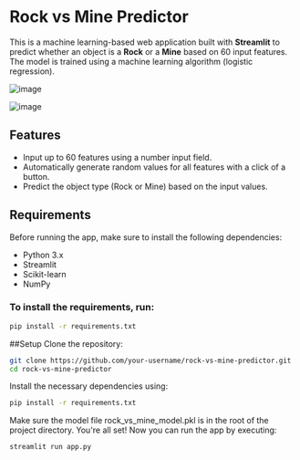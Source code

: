 # Rock vs Mine Predictor

This is a machine learning-based web application built with **Streamlit** to predict whether an object is a **Rock** or a **Mine** based on 60 input features. The model is trained using a machine learning algorithm (logistic regression).

![image](https://github.com/user-attachments/assets/4ef1d29a-e734-40f4-9c11-c2aa4d5b4749)

![image](https://github.com/user-attachments/assets/cda8d763-0256-4017-b4e8-edd5ddfbca74)

## Features

- Input up to 60 features using a number input field.
- Automatically generate random values for all features with a click of a button.
- Predict the object type (Rock or Mine) based on the input values.

## Requirements

Before running the app, make sure to install the following dependencies:

- Python 3.x
- Streamlit
- Scikit-learn
- NumPy

### To install the requirements, run:

```bash
pip install -r requirements.txt
```

##Setup
Clone the repository:
```bash
git clone https://github.com/your-username/rock-vs-mine-predictor.git
cd rock-vs-mine-predictor
```
Install the necessary dependencies using:
```bash
pip install -r requirements.txt
```
Make sure the model file rock_vs_mine_model.pkl is in the root of the project directory.
You're all set! Now you can run the app by executing:
```bash
streamlit run app.py
```
